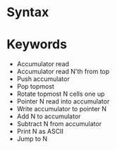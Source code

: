 # Syntax

# Keywords

- Accumulator read
- Accumulator read N'th from top
- Push accumulator
- Pop topmost
- Rotate topmost N cells one up
- Pointer N read into accumulator
- Write accumulator to pointer N
- Add N to accumulator
- Subtract N from accumulator
- Print N as ASCII
- Jump to N
